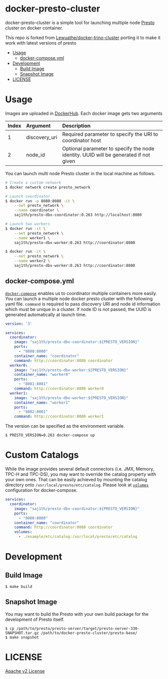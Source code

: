 # docker-presto-cluster

docker-presto-cluster is a simple tool for launching multiple node [Presto](https://prestosql.io/) cluster on docker container. 

This repo is forked from [Lewuathe/docker-trino-cluster](https://github.com/Lewuathe/docker-trino-cluster) porting it to make it work with latest versions of presto


- [Usage](#usage)
  * [docker-compose.yml](#docker-composeyml)
- [Development](#development)
  * [Build Image](#build-image)
  * [Snapshot Image](#snapshot-image)
- [LICENSE](#license)





# Usage

Images are uploaded in [DockerHub](https://hub.docker.com/).  Each docker image gets two arguments

|Index|Argument|Description|
|:---|:---|:---|
|1|discovery_uri| Required parameter to specify the URI to coordinator host|
|2|node_id|Optional parameter to specify the node identity. UUID will be generated if not given|

You can launch multi node Presto cluster in the local machine as follows.

```sh
# Create a custom network
$ docker network create presto_network

# Launch coordinator
$ docker run -p 8080:8080 -it \
    --net presto_network \
    --name coordinator \
    saj1th/presto-dbx-coordinator:0.263 http://localhost:8080

# Launch two workers
$ docker run -it \
    --net presto_network \
    --name worker1 \
    saj1th/presto-dbx-worker:0.263 http://coordinator:8080

$ docker run -it \
    --net presto_network \
    --name worker2 \
    saj1th/presto-dbx-worker:0.263 http://coordinator:8080
```


## docker-compose.yml

[`docker-compose`](https://docs.docker.com/compose/compose-file/) enables us to coordinator multiple containers more easily. You can launch a multiple node docker presto cluster with the following yaml file. `command` is required to pass discovery URI and node id information which must be unique in a cluster. If node ID is not passed, the UUID is generated automatically at launch time.

```yaml
version: '3'

services:
  coordinator:
    image: "saj1th/presto-dbx-coordinator:${PRESTO_VERSION}"
    ports:
      - "8080:8080"
    container_name: "coordinator"
    command: http://coordinator:8080 coordinator
  worker0:
    image: "saj1th/presto-dbx-worker:${PRESTO_VERSION}"
    container_name: "worker0"
    ports:
      - "8081:8081"
    command: http://coordinator:8080 worker0
  worker1:
    image: "saj1th/presto-dbx-worker:${PRESTO_VERSION}"
    container_name: "worker1"
    ports:
      - "8082:8081"
    command: http://coordinator:8080 worker1
```

The version can be specified as the environment variable.

```
$ PRESTO_VERSION=0.263 docker-compose up
```

# Custom Catalogs

While the image provides several default connectors (i.e. JMX, Memory, TPC-H and TPC-DS), you may want to override the catalog property with your own ones. That can be easily achieved by mounting the catalog directory onto `/usr/local/presto/etc/catalog`. Please look at [`volumes`](https://docs.docker.com/compose/compose-file/#volumes) configuration for docker-compose.

```yaml
services:
  coordinator:
    image: "saj1th/presto-dbx-coordinator:${PRESTO_VERSION}"
    ports:
      - "8080:8080"
    container_name: "coordinator"
    command: http://coordinator:8080 coordinator
    volumes:
      - ./example/etc/catalog:/usr/local/presto/etc/catalog
```

# Development

## Build Image

```
$ make build
```

## Snapshot Image

You may want to build the Presto with your own build package for the development of Presto itself.

```
$ cp /path/to/presto/presto-server/target/presto-server-330-SNAPSHOT.tar.gz /path/to/docker-presto-cluster/presto-base/
$ make snapshot
```

# LICENSE

[Apache v2 License](https://github.com/saj1th/docker-presto-cluster/blob/master/LICENSE)
